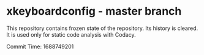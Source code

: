 # xkeyboardconfig - master branch

This repository contains frozen state of the repository.
Its history is cleared. It is used only for static code
analysis with Codacy.

Commit Time: 1688749201